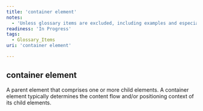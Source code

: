 ```yaml
---
title: 'container element'
notes:
  - 'Unless glossary items are excluded, including examples and especially figures and other visual examples will be useful when defining DOM et al.'
readiness: 'In Progress'
tags:
  - Glossary_Items
uri: 'container element'

---
```

## container element

A parent element that comprises one or more child elements. A container element typically determines the content flow and/or positioning context of its child elements.

